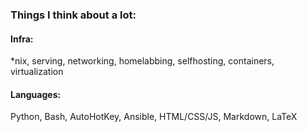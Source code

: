 ### Things I think about a lot:

#### Infra:
*nix, serving, networking, homelabbing, selfhosting, containers, virtualization

#### Languages:
Python, Bash, AutoHotKey, Ansible, HTML/CSS/JS, Markdown, LaTeX
